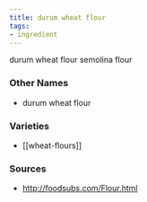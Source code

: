 ```yaml
---
title: durum wheat flour
tags:
- ingredient
---
```

durum wheat flour semolina flour

### Other Names

* durum wheat flour

### Varieties

* [[wheat-flours]]

### Sources
* http://foodsubs.com/Flour.html
